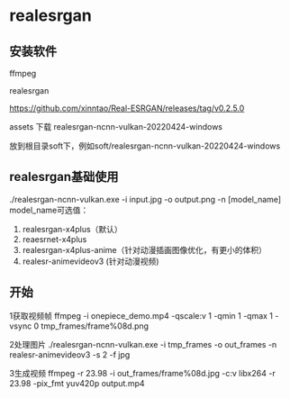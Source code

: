 # realesrgan

## 安装软件

ffmpeg

realesrgan

<https://github.com/xinntao/Real-ESRGAN/releases/tag/v0.2.5.0>

assets 下载 realesrgan-ncnn-vulkan-20220424-windows

放到根目录soft下，例如soft/realesrgan-ncnn-vulkan-20220424-windows

## realesrgan基础使用

./realesrgan-ncnn-vulkan.exe -i input.jpg -o output.png -n [model_name]
model_name可选值：

1. realesrgan-x4plus（默认）
2. reaesrnet-x4plus
3. realesrgan-x4plus-anime（针对动漫插画图像优化，有更小的体积）
4. realesr-animevideov3 (针对动漫视频)

## 开始

1获取视频帧
ffmpeg -i onepiece_demo.mp4 -qscale:v 1 -qmin 1 -qmax 1 -vsync 0 tmp_frames/frame%08d.png

2处理图片
./realesrgan-ncnn-vulkan.exe -i tmp_frames -o out_frames -n realesr-animevideov3 -s 2 -f jpg

3生成视频
ffmpeg -r 23.98 -i out_frames/frame%08d.jpg -c:v libx264 -r 23.98 -pix_fmt yuv420p   output.mp4

